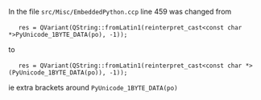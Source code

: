 In the file `src/Misc/EmbeddedPython.ccp` line 459 was changed from

&#160;&#160;&#160;&#160;&#160;`res = QVariant(QString::fromLatin1(reinterpret_cast<const char *>PyUnicode_1BYTE_DATA(po), -1));`

to

&#160;&#160;&#160;&#160;&#160;`res = QVariant(QString::fromLatin1(reinterpret_cast<const char *>(PyUnicode_1BYTE_DATA(po)), -1));`

ie extra brackets around `PyUnicode_1BYTE_DATA(po)`
